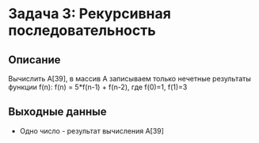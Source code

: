 # Задача 3: Рекурсивная последовательность

## Описание
Вычислить A[39], в массив A записываем только нечетные результаты функции f(n):
f(n) = 5*f(n-1) + f(n-2), где f(0)=1, f(1)=3

## Выходные данные
- Одно число - результат вычисления A[39]